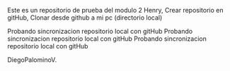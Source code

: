 Este es un repositorio de prueba del modulo 2 Henry,
Crear repositorio en gitHub,
Clonar desde github a mi pc (directorio local)

Probando sincronizacion repositorio local con gitHub
Probando sincronizacion repositorio local con gitHub
Probando sincronizacion repositorio local con gitHub

DiegoPalominoV.